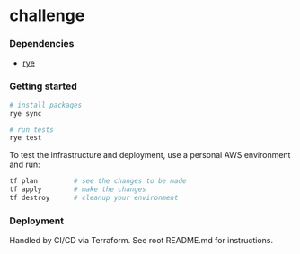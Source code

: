 # challenge

### Dependencies

- [rye](https://rye.astral.sh/)

### Getting started

```Bash
# install packages
rye sync

# run tests
rye test
```

To test the infrastructure and deployment, use a personal AWS environment and run:

```Bash
tf plan         # see the changes to be made
tf apply        # make the changes
tf destroy      # cleanup your environment
```

### Deployment

Handled by CI/CD via Terraform. See root README.md for instructions.
